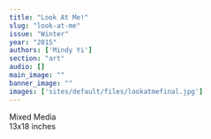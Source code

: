 ```yaml
---
title: "Look At Me!"
slug: "look-at-me"
issue: "Winter"
year: "2015"
authors: ['Mindy Yi']
section: "art"
audio: []
main_image: ""
banner_image: ""
images: ['sites/default/files/lookatmefinal.jpg']
---
```

  
Mixed Media  
13x18 inches

